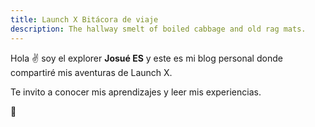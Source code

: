 ```yaml
---
title: Launch X Bitácora de viaje
description: The hallway smelt of boiled cabbage and old rag mats.
---
```


Hola ✌️  soy el explorer **Josué ES** y este es mi blog personal donde compartiré mis aventuras de Launch X.

Te invito a conocer mis aprendizajes y leer mis experiencias.

🚀
